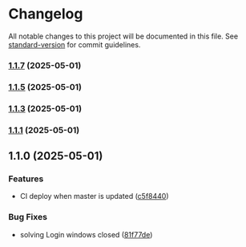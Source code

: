 # Changelog

All notable changes to this project will be documented in this file. See [standard-version](https://github.com/conventional-changelog/standard-version) for commit guidelines.

### [1.1.7](https://github.com/jcdesignweb/jukeis-app-erb/compare/v1.1.4...v1.1.7) (2025-05-01)

### [1.1.5](https://github.com/jcdesignweb/jukeis-app-erb/compare/v1.1.3...v1.1.5) (2025-05-01)

### [1.1.3](https://github.com/jcdesignweb/jukeis-app-erb/compare/v1.1.1...v1.1.3) (2025-05-01)

### [1.1.1](https://github.com/jcdesignweb/jukeis-app-erb/compare/v1.1.0...v1.1.1) (2025-05-01)

## 1.1.0 (2025-05-01)


### Features

* CI deploy when master is updated ([c5f8440](https://github.com/jcdesignweb/jukeis-app-erb/commit/c5f8440dafcd34ad6f1eff997b3841e75fe99a6b))


### Bug Fixes

* solving Login windows closed ([81f77de](https://github.com/jcdesignweb/jukeis-app-erb/commit/81f77de7368158e318d36c8e091f872ef270455b))
